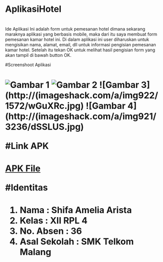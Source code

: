 # AplikasiHotel<h1>

Ide Aplikasi Ini adalah form untuk pemesanan hotel dimana sekarang maraknya aplikasi yang berbasis mobile, maka dari itu saya membuat form pemesanan kamar hotel ini. Di dalam aplikasi ini user diharuskan untuk mengisikan nama, alamat, email, dll untuk informasi pengisian pemesanan kamar hotel. Setelah itu tekan OK untuk melihat hasil pengisian form yang akan tampil di bawah button OK.

#Screenshoot Aplikasi<h1>
![Gambar 1](http://imageshack.com/a/img921/3070/QjrVIE.jpg)
![Gambar 2](http://imageshack.com/a/img921/9905/exblWk.jpg)
![Gambar 3](http://(imageshack.com/a/img922/1572/wGuXRc.jpg)
![Gambar 4](http://(imageshack.com/a/img921/3236/dSSLUS.jpg)

#Link APK<h1>
[APK File](https://drive.google.com/open?id=0B6nI3k1J-1-nZkNlOWplSGF0TEk)

#Identitas<h1>
1. Nama : Shifa Amelia Arista
2. Kelas : XII RPL 4
3. No. Absen : 36
4. Asal Sekolah : SMK Telkom Malang
